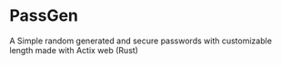 # PassGen

A Simple random generated and secure passwords with customizable length made with Actix web (Rust)